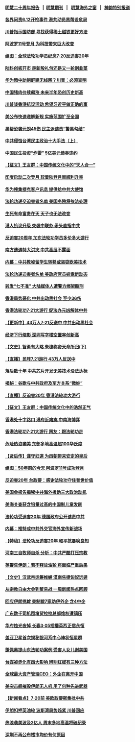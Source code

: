 #### [明慧二十周年报告](https://github.com/gfw-breaker/mh-reports/blob/master/README.md?t=07230802) &nbsp;&nbsp;|&nbsp;&nbsp;[明慧期刊](https://github.com/gfw-breaker/mh-qikan) &nbsp;&nbsp;|&nbsp;&nbsp; [明慧海外之窗](https://github.com/gfw-breaker/mh-news/blob/master/README.md?t=07230802) &nbsp;&nbsp;|&nbsp;&nbsp; [神韵特别报道](https://github.com/gfw-breaker/mh-news/blob/master/shenyun.md?t=07230802) 

#### [各界问责6.12开枪事件 港共动员黑帮设危局](../pages/nf4514/n11403252.md?t=07230802) 

#### [川普指示国防部 寻找获得稀土磁铁更好方法](../pages/nf4514/n11403024.md?t=07230802) 

#### [阿波罗11号登月 为科技带来巨大改变](../pages/nf4514/n11403332.md?t=07230802) 

#### [组图：全球法轮功学员纪念7‧20反迫害20年](../pages/nf4514/n11390607.md?t=07230802) 

#### [陆科创板开市 是新股礼包还是又一轮割韭菜](../pages/nf4514/n11402751.md?t=07230802) 

#### [华为暗中助朝鲜建无线网？川普：必须查明](../pages/nf4514/n11402747.md?t=07230802) 

#### [中国猪肉价续飙涨 未来半年恐创历史新高](../pages/nf4514/n11402522.md?t=07230802) 

#### [川普谈香港抗议活动 希望习近平做正确的事](../pages/nf4514/n11402583.md?t=07230802) 

#### [美公布快速递解新规 实施范围扩至全国](../pages/nf4514/n11402486.md?t=07230802) 

#### [黑帮恐袭元朗45伤 民主派谴责“警黑勾结”](../pages/nf4514/n11402433.md?t=07230802) 

#### [中共侵蚀台湾民主政治十大手法（上）](../pages/nf4514/n11373964.md?t=07230802) 

#### [中国民生投资“炸雷” 5亿美元债券违约](../pages/nf4514/n11402232.md?t=07230802) 

#### [【征文】王友群：中国传统文化中的“天人合一”](../pages/nf4514/n11314261.md?t=07230802) 

#### [印度启动二次登月 软着陆登月器顺利升空](../pages/nf4514/n11402032.md?t=07230802) 

#### [华为搜集捷克客户讯息 提供给中共大使馆](../pages/nf4514/n11401742.md?t=07230802) 

#### [法轮功递交迫害者名单 美国务院将依法处理](../pages/nf4514/n11400678.md?t=07230802) 

#### [生死有命富贵在天 天子也无法改变](../pages/nf4514/n4487277.md?t=07230802) 

#### [港人抗议升级 突袭中联办 矛头直指中共](../pages/nf4514/n11401444.md?t=07230802) 

#### [反迫害20周年 加东法轮功学员多伦多大游行](../pages/nf4514/n11398568.md?t=07230802) 

#### [南方遭遇特大洪灾 中共高层不露面](../pages/nf4514/n11400440.md?t=07230802) 

#### [内幕：中共教唆留学生转移或盗窃欧美技术](../pages/nf4514/n11400375.md?t=07230802) 

#### [法轮功递迫害者名单 美政府官员披露新动态](../pages/nf4514/n11400152.md?t=07230802) 

#### [转发“七不准” 大陆媒体人遭警方绑架酷刑](../pages/nf4514/n11400066.md?t=07230802) 

#### [香港局势恶化 中共出动黑社会 至少36伤](../pages/nf4514/n11400120.md?t=07230802) 

#### [香港法轮功7·21大游行 促法办元凶解体中共](../pages/nf4514/n11400255.md?t=07230802) 

#### [【更新中】43万人7·21反送中 中共出动黑社会](../pages/nf4514/n11399023.md?t=07230802) 

#### [经济下行缩影 深圳写字楼空置率创新高](../pages/nf4514/n11399906.md?t=07230802) 

#### [【文史】智勇有大略 朱棣称帝天命所归(下)](../pages/nf4514/n7915107.md?t=07230802) 

#### [【直播】民阵7.21游行 43万人反送中](../pages/nf4514/n11391199.md?t=07230802) 

#### [落后数十年 中共芯片开发无美技术没法达标](../pages/nf4514/n11370941.md?t=07230802) 

#### [揭秘：谷歌与中共政府及军方关系“微妙”](../pages/nf4514/n11397652.md?t=07230802) 

#### [【直播】反迫害20年 香港法轮功大游行](../pages/nf4514/n11398226.md?t=07230802) 

#### [【征文】王友群：中国传统文化中的浩然正气](../pages/nf4514/n11265641.md?t=07230802) 

#### [香港处十字路口 港府近瘫痪 中南海博弈](../pages/nf4514/n11398548.md?t=07230802) 

#### [香港法轮功7·21大游行 网友：跟法轮功走](../pages/nf4514/n11398406.md?t=07230802) 

#### [危险热浪袭美 东部多地高温超100华氏度](../pages/nf4514/n11398230.md?t=07230802) 

#### [【贤后传】谨守妇道 为四朝带来安定的皇后](../pages/nf4514/n11216552.md?t=07230802) 

#### [组图：50年前的今天 阿波罗11号成功登月](../pages/nf4514/n11398099.md?t=07230802) 

#### [反迫害20年 台政要：感谢法轮功守住普世价值](../pages/nf4514/n11398095.md?t=07230802) 

#### [美国会报告揭秘中共海外援助三大政治动机](../pages/nf4514/n11391417.md?t=07230802) 

#### [美海关查获含铅量过高的中国制儿童发刷](../pages/nf4514/n11397751.md?t=07230802) 

#### [法轮功受迫害20年 德国政府公开谴责中共](../pages/nf4514/n11395547.md?t=07230802) 

#### [内幕：推特成中共外交官海外宣传新战场](../pages/nf4514/n11393545.md?t=07230802) 

#### [【特稿】法轮功反迫害20年 和平抗暴唤良知](../pages/nf4514/n11389135.md?t=07230802) 

#### [河南三自牧师自杀 分析：中共严酷打压宗教](../pages/nf4514/n11397564.md?t=07230802) 

#### [英警告伊朗：若不释放油轮 将面临严重后果](../pages/nf4514/n11397813.md?t=07230802) 

#### [【文史】汉武帝运筹帷幄 漠南告捷匈奴远遁](../pages/nf4514/n8197375.md?t=07230802) 

#### [从宗教自由大会到贸易战 一周新闻热点回顾](../pages/nf4514/n11396061.md?t=07230802) 

#### [回应伊朗挑衅 美制裁7家助伊外企 含4中企](../pages/nf4514/n11397443.md?t=07230802) 

#### [广东数千司机围堵货拉拉总部维权遭镇压](../pages/nf4514/n11397052.md?t=07230802) 

#### [华府烛光夜悼 长春3·05插播英烈正信永恒](../pages/nf4514/n11397432.md?t=07230802) 

#### [盖亚卫星首次揭秘银河系中心棒状恒星群](../pages/nf4514/n11397138.md?t=07230802) 

#### [蓬佩奥提山东法轮功案例 受害人女儿谢美国](../pages/nf4514/n11396474.md?t=07230802) 

#### [台媒被赤化有四大影响 辨别红媒有三种方法](../pages/nf4514/n11395191.md?t=07230802) 

#### [全球最大资产管理CEO：外企在离开中国](../pages/nf4514/n11396727.md?t=07230802) 

#### [美突击舰摧毁伊朗无人机 用了何种先进武器](../pages/nf4514/n11396566.md?t=07230802) 

#### [【新闻看点】7‧20前 美欧政要密集批中共](../pages/nf4514/n11396069.md?t=07230802) 

#### [伊朗扣押英油轮 波斯湾局势趋紧 川普回应](../pages/nf4514/n11396669.md?t=07230802) 

#### [热浪袭美波及2亿人 周末多地高温将破纪录](../pages/nf4514/n11396366.md?t=07230802) 

#### [深圳不再公布楼市均价有何原因](../pages/nf4514/n11396276.md?t=07230802) 

